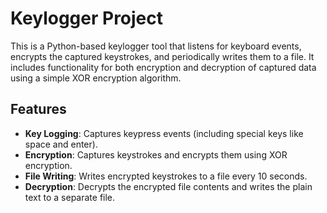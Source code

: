 # Keylogger Project

This is a Python-based keylogger tool that listens for keyboard events, encrypts the captured keystrokes, and periodically writes them to a file.
It includes functionality for both encryption and decryption of captured data using a simple XOR encryption algorithm.

## Features
- **Key Logging**: Captures keypress events (including special keys like space and enter).
- **Encryption**: Captures keystrokes and encrypts them using XOR encryption.
- **File Writing**: Writes encrypted keystrokes to a file every 10 seconds.
- **Decryption**: Decrypts the encrypted file contents and writes the plain text to a separate file.
